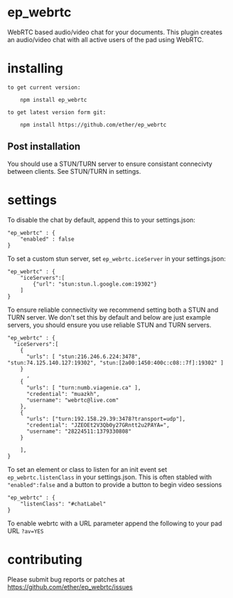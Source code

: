 ep_webrtc
=========

WebRTC based audio/video chat for your documents.
This plugin creates an audio/video chat with all
active users of the pad using WebRTC.

# installing

    to get current version:

        npm install ep_webrtc

    to get latest version form git:

        npm install https://github.com/ether/ep_webrtc

## Post installation

You should use a STUN/TURN server to ensure consistant connecivty between clients.  See STUN/TURN in settings. 

# settings

To disable the chat by default, append this to your settings.json:

    "ep_webrtc" : {
        "enabled" : false
    }

To set a custom stun server, set `ep_webrtc.iceServer` in your settings.json:

    "ep_webrtc" : {
        "iceServers":[
            {"url": "stun:stun.l.google.com:19302"}
        ]
    }

To ensure reliable connectivity we recommend setting both a STUN and TURN server.  We don't set this by default and below are just example servers, you should ensure you use reliable STUN and TURN servers.


    "ep_webrtc" : {
      "iceServers":[
        {
          "urls": [ "stun:216.246.6.224:3478", "stun:74.125.140.127:19302", "stun:[2a00:1450:400c:c08::7f]:19302" ]
        }
          ,
        {
          "urls": [ "turn:numb.viagenie.ca" ],
          "credential": "muazkh",
          "username": "webrtc@live.com"
        },
        {
          "urls": ["turn:192.158.29.39:3478?transport=udp"],
          "credential": "JZEOEt2V3Qb0y27GRntt2u2PAYA=",
          "username": "28224511:1379330808"
        }

        ],
    }


To set an element or class to listen for an init event set `ep_webrtc.listenClass` in your settings.json.  This is often stabled with ``"enabled":false`` and a button to provide a button to begin video sessions

    "ep_webrtc" : {
        "listenClass": "#chatLabel"
    }

To enable webrtc with a URL parameter append the following to your pad URL ``?av=YES``

# contributing

Please submit bug reports or patches at https://github.com/ether/ep_webrtc/issues

